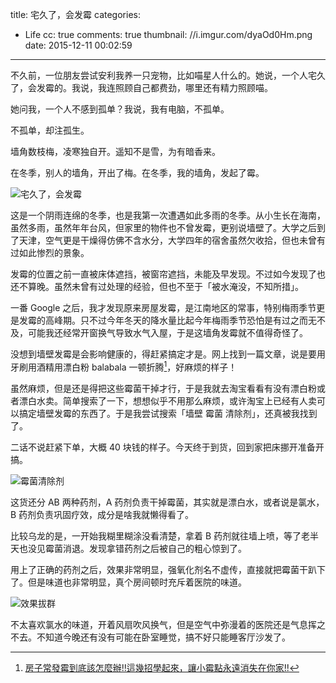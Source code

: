 title: 宅久了，会发霉
categories:
  - Life
cc: true
comments: true
thumbnail: //i.imgur.com/dyaOd0Hm.png
date: 2015-12-11 00:02:59
---

不久前，一位朋友尝试安利我养一只宠物，比如喵星人什么的。她说，一个人宅久了，会发霉的。我说，我连照顾自己都费劲，哪里还有精力照顾喵。

她问我，一个人不感到孤单？我说，我有电脑，不孤单。

<!-- more --><!-- indicate-the-source -->

不孤单，却注孤生。

墙角数枝梅，凌寒独自开。遥知不是雪，为有暗香来。

在冬季，别人的墙角，开出了梅。在冬季，我的墙角，发起了霉。

![宅久了，会发霉](//i.imgur.com/22lHzuTl.jpg)

这是一个阴雨连绵的冬季，也是我第一次遭遇如此多雨的冬季。从小生长在海南，虽然多雨，虽然年年台风，但家里的物件也不曾发霉，更别说墙壁了。大学之后到了天津，空气更是干燥得仿佛不含水分，大学四年的宿舍虽然欠收拾，但也未曾有过如此惨烈的景象。

发霉的位置之前一直被床体遮挡，被窗帘遮挡，未能及早发现。不过如今发现了也还不算晚。虽然未曾有过处理的经验，但也不至于「被水淹没，不知所措」。

一番 Google 之后，我才发现原来房屋发霉，是江南地区的常事，特别梅雨季节更是发霉的高峰期。只不过今年冬天的降水量比起今年梅雨季节恐怕是有过之而无不及，可能我还经常开窗换气导致水气入屋，于是这墙角发霉就不值得奇怪了。

没想到墙壁发霉是会影响健康的，得赶紧搞定才是。网上找到一篇文章，说是要用牙刷用酒精用漂白粉 balabala 一顿折腾[^1]，好麻烦的样子！

[^1]: [房子常發霉到底該怎麼辦!!這幾招學起來，讓小霉點永遠消失在你家!!][1]

虽然麻烦，但是还是得把这些霉菌干掉才行，于是我就去淘宝看看有没有漂白粉或者漂白水卖。简单搜索了一下，想想似乎不用那么麻烦，或许淘宝上已经有人卖可以搞定墙壁发霉的东西了。于是我尝试搜索「墙壁 霉菌 清除剂」，还真被我找到了。

二话不说赶紧下单，大概 40 块钱的样子。今天终于到货，回到家把床挪开准备开搞。

![霉菌清除剂](//i.imgur.com/eZwcVtYl.jpg)

这货还分 AB 两种药剂，A 药剂负责干掉霉菌，其实就是漂白水，或者说是氯水，B 药剂负责巩固疗效，成分是啥我就懒得看了。

比较乌龙的是，一开始我糊里糊涂没看清楚，拿着 B 药剂就往墙上喷，等了老半天也没见霉菌消退。发现拿错药剂之后被自己的粗心惊到了。

用上了正确的药剂之后，效果非常明显，强氧化剂名不虚传，直接就把霉菌干趴下了。但是味道也非常明显，真个房间顿时充斥着医院的味道。

![效果拔群](//i.imgur.com/IxpljFpl.jpg)

不太喜欢氯水的味道，开着风扇吹风换气，但是空气中弥漫着的医院还是气息挥之不去。不知道今晚还有没有可能在卧室睡觉，搞不好只能睡客厅沙发了。

[1]: http://www.how01.com/article_252.html


